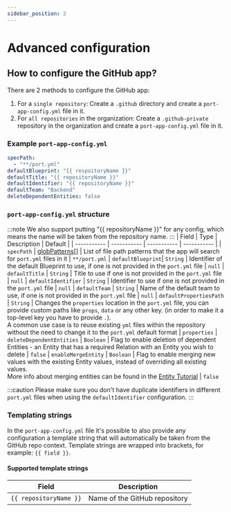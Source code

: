 ```yaml
---
sidebar_position: 2
---
```


# Advanced configuration

## How to configure the GitHub app?

There are 2 methods to configure the GitHub app:

1. For a `single repository`: Create a `.github` directory and create a `port-app-config.yml` file in it.
2. For `all repositories` in the organization: Create a `.github-private` repository in the organization and create a `port-app-config.yml` file in it.

### Example `port-app-config.yml`

```yaml showLineNumbers
specPath:
  - "**/port.yml"
defaultBlueprint: "{{ respoitoryName }}"
defaultTitle: "{{ repositoryName }}"
defaultIdentifier: "{{ repositoryName }}"
defaultTeam: "Backend"
deleteDependentEntities: false
```

### `port-app-config.yml` structure

:::note
We also support putting "{{ repositoryName }}" for any config, which means the name will be taken from the repository name.
:::
| Field | Type | Description | Default |
| ----------- | ----------- | ----------- | ----------- |
| `specPath` | [globPatterns](https://www.malikbrowne.com/blog/a-beginners-guide-glob-patterns)[] | List of file path patterns that the app will search for `port.yml` files in it | `**/port.yml`
| `defaultBlueprint`| `String` | Identifier of the default Blueprint to use, if one is not provided in the `port.yml` file | `null`
| `defaultTitle` | `String` | Title to use if one is not provided in the `port.yml` file | `null`
| `defaultIdentifier` | `String` | Identifier to use if one is not provided in the `port.yml` file | `null`
| `defaultTeam` | `String` | Name of the default team to use, if one is not provided in the `port.yml` file | `null`
| `defaultPropertiesPath` | `String` | Changes the `properties` location in the `port.yml` file, you can provide custom paths like `props`, `data` or any other key. (in order to make it a top-level key you have to provide `.`).<br/> A common use case is to reuse existing `yml` files within the repository without the need to change it to the `port.yml` default format | `properties`
| `deleteDependentEntities` | `Boolean` | Flag to enable deletion of dependent Entities - an Entity that has a required Relation with an Entity you wish to delete | `false`
| `enableMergeEntity` | `Boolean` | Flag to enable merging new values with the existing Entity values, instead of overriding all existing values. <br/> More info about merging entities can be found in the [Entity Tutorial](https://docs.getport.io/build-your-software-catalog/sync-data-to-catalog/api/#usage) | `false`

:::caution
Please make sure you don't have duplicate identifiers in different `port.yml` files when using the `defaultIdentifier` configuration.
:::

### Templating strings

In the `port-app-config.yml` file it's possible to also provide any configuration a template string that will automatically be taken from the GitHub repo context. Template strings are wrapped into brackets, for example: `{{ field }}`.

#### Supported template strings

| Field                  | Description                   |
| ---------------------- | ----------------------------- |
| `{{ repositoryName }}` | Name of the GitHub repository |
